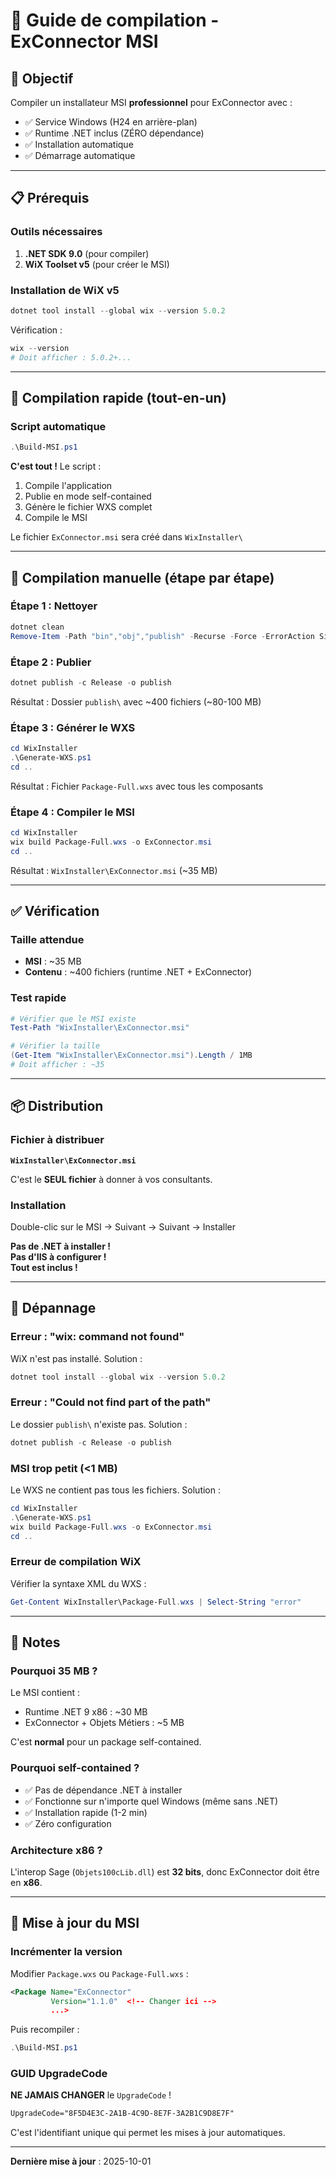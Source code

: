 # 🔨 Guide de compilation - ExConnector MSI

## 🎯 Objectif

Compiler un installateur MSI **professionnel** pour ExConnector avec :
- ✅ Service Windows (H24 en arrière-plan)
- ✅ Runtime .NET inclus (ZÉRO dépendance)
- ✅ Installation automatique
- ✅ Démarrage automatique

---

## 📋 Prérequis

### Outils nécessaires

1. **.NET SDK 9.0** (pour compiler)
2. **WiX Toolset v5** (pour créer le MSI)

### Installation de WiX v5

```powershell
dotnet tool install --global wix --version 5.0.2
```

Vérification :
```powershell
wix --version
# Doit afficher : 5.0.2+...
```

---

## 🚀 Compilation rapide (tout-en-un)

### Script automatique

```powershell
.\Build-MSI.ps1
```

**C'est tout !** Le script :
1. Compile l'application
2. Publie en mode self-contained
3. Génère le fichier WXS complet
4. Compile le MSI

Le fichier `ExConnector.msi` sera créé dans `WixInstaller\`

---

## 🔧 Compilation manuelle (étape par étape)

### Étape 1 : Nettoyer

```powershell
dotnet clean
Remove-Item -Path "bin","obj","publish" -Recurse -Force -ErrorAction SilentlyContinue
```

### Étape 2 : Publier

```powershell
dotnet publish -c Release -o publish
```

Résultat : Dossier `publish\` avec ~400 fichiers (~80-100 MB)

### Étape 3 : Générer le WXS

```powershell
cd WixInstaller
.\Generate-WXS.ps1
cd ..
```

Résultat : Fichier `Package-Full.wxs` avec tous les composants

### Étape 4 : Compiler le MSI

```powershell
cd WixInstaller
wix build Package-Full.wxs -o ExConnector.msi
cd ..
```

Résultat : `WixInstaller\ExConnector.msi` (~35 MB)

---

## ✅ Vérification

### Taille attendue

- **MSI** : ~35 MB
- **Contenu** : ~400 fichiers (runtime .NET + ExConnector)

### Test rapide

```powershell
# Vérifier que le MSI existe
Test-Path "WixInstaller\ExConnector.msi"

# Vérifier la taille
(Get-Item "WixInstaller\ExConnector.msi").Length / 1MB
# Doit afficher : ~35
```

---

## 📦 Distribution

### Fichier à distribuer

**`WixInstaller\ExConnector.msi`**

C'est le **SEUL fichier** à donner à vos consultants.

### Installation

Double-clic sur le MSI → Suivant → Suivant → Installer

**Pas de .NET à installer !**  
**Pas d'IIS à configurer !**  
**Tout est inclus !**

---

## 🐛 Dépannage

### Erreur : "wix: command not found"

WiX n'est pas installé. Solution :
```powershell
dotnet tool install --global wix --version 5.0.2
```

### Erreur : "Could not find part of the path"

Le dossier `publish\` n'existe pas. Solution :
```powershell
dotnet publish -c Release -o publish
```

### MSI trop petit (<1 MB)

Le WXS ne contient pas tous les fichiers. Solution :
```powershell
cd WixInstaller
.\Generate-WXS.ps1
wix build Package-Full.wxs -o ExConnector.msi
cd ..
```

### Erreur de compilation WiX

Vérifier la syntaxe XML du WXS :
```powershell
Get-Content WixInstaller\Package-Full.wxs | Select-String "error"
```

---

## 📝 Notes

### Pourquoi 35 MB ?

Le MSI contient :
- Runtime .NET 9 x86 : ~30 MB
- ExConnector + Objets Métiers : ~5 MB

C'est **normal** pour un package self-contained.

### Pourquoi self-contained ?

- ✅ Pas de dépendance .NET à installer
- ✅ Fonctionne sur n'importe quel Windows (même sans .NET)
- ✅ Installation rapide (1-2 min)
- ✅ Zéro configuration

### Architecture x86 ?

L'interop Sage (`Objets100cLib.dll`) est **32 bits**, donc ExConnector doit être en **x86**.

---

## 🔄 Mise à jour du MSI

### Incrémenter la version

Modifier `Package.wxs` ou `Package-Full.wxs` :

```xml
<Package Name="ExConnector"
         Version="1.1.0"  <!-- Changer ici -->
         ...>
```

Puis recompiler :
```powershell
.\Build-MSI.ps1
```

### GUID UpgradeCode

**NE JAMAIS CHANGER** le `UpgradeCode` !

```xml
UpgradeCode="8F5D4E3C-2A1B-4C9D-8E7F-3A2B1C9D8E7F"
```

C'est l'identifiant unique qui permet les mises à jour automatiques.

---

**Dernière mise à jour** : 2025-10-01

